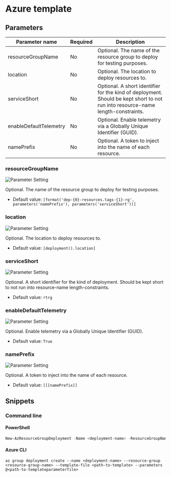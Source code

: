 # Azure template

## Parameters

Parameter name | Required | Description
-------------- | -------- | -----------
resourceGroupName | No       | Optional. The name of the resource group to deploy for testing purposes.
location       | No       | Optional. The location to deploy resources to.
serviceShort   | No       | Optional. A short identifier for the kind of deployment. Should be kept short to not run into resource-name length-constraints.
enableDefaultTelemetry | No       | Optional. Enable telemetry via a Globally Unique Identifier (GUID).
namePrefix     | No       | Optional. A token to inject into the name of each resource.

### resourceGroupName

![Parameter Setting](https://img.shields.io/badge/parameter-optional-green?style=flat-square)

Optional. The name of the resource group to deploy for testing purposes.

- Default value: `[format('dep-{0}-resources.tags-{1}-rg', parameters('namePrefix'), parameters('serviceShort'))]`

### location

![Parameter Setting](https://img.shields.io/badge/parameter-optional-green?style=flat-square)

Optional. The location to deploy resources to.

- Default value: `[deployment().location]`

### serviceShort

![Parameter Setting](https://img.shields.io/badge/parameter-optional-green?style=flat-square)

Optional. A short identifier for the kind of deployment. Should be kept short to not run into resource-name length-constraints.

- Default value: `rtrg`

### enableDefaultTelemetry

![Parameter Setting](https://img.shields.io/badge/parameter-optional-green?style=flat-square)

Optional. Enable telemetry via a Globally Unique Identifier (GUID).

- Default value: `True`

### namePrefix

![Parameter Setting](https://img.shields.io/badge/parameter-optional-green?style=flat-square)

Optional. A token to inject into the name of each resource.

- Default value: `[[[namePrefix]]`

## Snippets

### Command line

#### PowerShell

```powershell
New-AzResourceGroupDeployment -Name <deployment-name> -ResourceGroupName <resource-group-name> -TemplateFile <path-to-template> -TemplateParameterFile <path-to-templateparameter>
```

#### Azure CLI

```text
az group deployment create --name <deployment-name> --resource-group <resource-group-name> --template-file <path-to-template> --parameters @<path-to-templateparameterfile>
```
